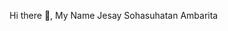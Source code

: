 Hi there 👋, My Name Jesay Sohasuhatan Ambarita

<!--
**jesayaambarita/jesayaambarita** is a ✨ _special_ ✨ repository because its `README.md` (this file) appears on your GitHub profile.
![professional-banner](https://github.com/user-attachments/assets/b2f4bbb7-3ec7-424a-b329-70b24bc4e7e3)

Here are some ideas to get you started:

- 🔭 I’m currently working on ...
- 🌱 I’m currently learning ...
- 👯 I’m looking to collaborate on ...
- 🤔 I’m looking for help with ...
- 💬 Ask me about ...
- 📫 How to reach me: ...
- 😄 Pronouns: ...
- ⚡ Fun fact: ...
-->
